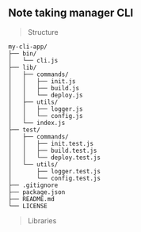 Note taking manager CLI
---

>Structure
```
my-cli-app/
├── bin/
│   └── cli.js
├── lib/
│   ├── commands/
│   │   ├── init.js
│   │   ├── build.js
│   │   └── deploy.js
│   ├── utils/
│   │   ├── logger.js
│   │   └── config.js
│   └── index.js
├── test/
│   ├── commands/
│   │   ├── init.test.js
│   │   ├── build.test.js
│   │   └── deploy.test.js
│   └── utils/
│       ├── logger.test.js
│       └── config.test.js
├── .gitignore
├── package.json
├── README.md
└── LICENSE
```

>Libraries
<!--- firstone-->
